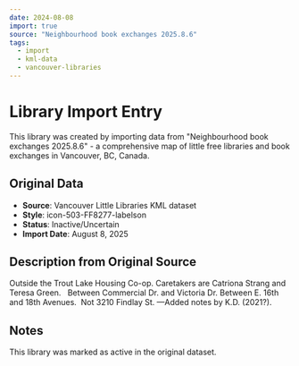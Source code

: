 ```yaml
---
date: 2024-08-08
import: true
source: "Neighbourhood book exchanges 2025.8.6"
tags:
  - import
  - kml-data
  - vancouver-libraries
---
```


# Library Import Entry

This library was created by importing data from "Neighbourhood book exchanges 2025.8.6" - a comprehensive map of little free libraries and book exchanges in Vancouver, BC, Canada.

## Original Data

- **Source**: Vancouver Little Libraries KML dataset
- **Style**: icon-503-FF8277-labelson
- **Status**: Inactive/Uncertain
- **Import Date**: August 8, 2025

## Description from Original Source

Outside the Trout Lake Housing Co-op.
 Caretakers are Catriona Strang and 
Teresa Green.  
Between Commercial Dr. and Victoria Dr.
Between E. 16th and 18th Avenues.  
Not 3210 Findlay St.
—Added notes by K.D. (2021?).



## Notes

This library was marked as active in the original dataset.
